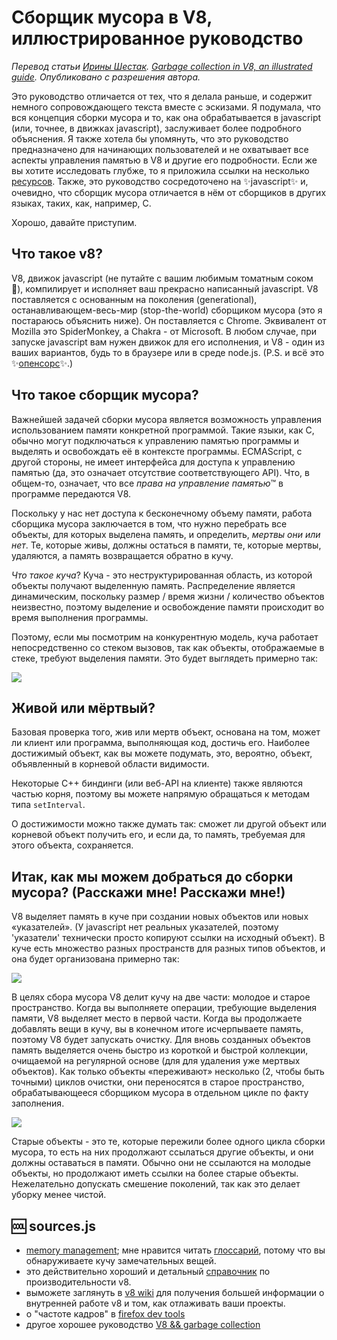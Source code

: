 # Сборщик мусора в V8, иллюстрированное руководство
*Перевод статьи [Ирины Шестак](https://medium.com/@_lrlna). [Garbage collection in V8, an illustrated guide](https://medium.com/@_lrlna/garbage-collection-in-v8-an-illustrated-guide-d24a952ee3b8). Опубликовано с разрешения автора.*

Это руководство отличается от тех, что я делала раньше, и содержит немного сопровождающего текста вместе с эскизами. Я подумала, что вся концепция сборки мусора и то, как она обрабатывается в javascript (или, точнее, в движках javascript), заслуживает более подробного объяснения. Я также хотела бы упомянуть, что это руководство предназначено для начинающих пользователей и не охватывает все аспекты управления памятью в V8 и другие его подробности. Если же вы хотите исследовать глубже, то я приложила ссылки на несколько [ресурсов](#-sourcesjs). Также, это руководство сосредоточено на ✨javascript✨ и, очевидно, что сборщик мусора отличается в нём от сборщиков в других языках, таких, как, например, C.

Хорошо, давайте приступим.

## Что такое v8?
V8, движок javascript (не путайте с вашим любимым томатным соком 🍹), компилирует и исполняет ваш прекрасно написанный javascript. V8 поставляется с основанным на поколения (generational), останавливающем-весь-мир (stop-the-world) сборщиком мусора (это я постараюсь объяснить ниже). Он поставляется с Chrome. Эквивалент от Mozilla это SpiderMonkey, а Chakra - от Microsoft. В любом случае, при запуске javascript вам нужен движок для его исполнения, и V8 - один из ваших вариантов, будь то в браузере или в среде node.js. (P.S. и всё это ✨[опенсорс](https://github.com/v8/v8)✨.)

## Что такое сборщик мусора?
Важнейшей задачей сборки мусора является возможность управления использованием памяти конкретной программой. Такие языки, как C, обычно могут подключаться к управлению памятью программы и выделять и освобождать её в контексте программы. ECMAScript, с другой стороны, не имеет интерфейса для доступа к управлению памятью (да, это означает отсутствие соответствующего API). Что, в общем-то, означает, что все *права на управление памятью*™ в программе передаются V8.

Поскольку у нас нет доступа к бесконечному объему памяти, работа сборщика мусора заключается в том, что нужно перебрать все объекты, для которых выделена память, и определить, *мертвы они или нет*. Те, которые живы, должны остаться в памяти, те, которые мертвы, удаляются, а память возвращается обратно в кучу.

*Что такое куча*? Куча - это неструктурированная область, из которой объекты получают выделенную память. Распределение является динамическим, поскольку размер / время жизни / количество объектов неизвестно, поэтому выделение и освобождение памяти происходит во время выполнения программы.

Поэтому, если мы посмотрим на конкурентную модель, куча работает непосредственно со стеком вызовов, так как объекты, отображаемые в стеке, требуют выделения памяти. Это будет выглядеть примерно так:

![](https://cdn-images-1.medium.com/max/800/1*kSaW2ZV1fpDsw9G-_snWSQ.jpeg)

## Живой или мёртвый?
Базовая проверка того, жив или мертв объект, основана на том, может ли клиент или программа, выполняющая код, достичь его. Наиболее достижимый объект, как вы можете подумать, это, вероятно, объект, объявленный в корневой области видимости.

Некоторые C++ биндинги (или веб-API на клиенте) также являются частью корня, поэтому вы можете напрямую обращаться к методам типа `setInterval`.

О достижимости можно также думать так: сможет ли другой объект или корневой объект получить его, и если да, то память, требуемая для этого объекта, сохраняется.

## Итак, как мы можем добраться до сборки мусора? (Расскажи мне! Расскажи мне!)
V8 выделяет память в куче при создании новых объектов или новых «указателей». (У javascript нет реальных указателей, поэтому 'указатели' технически просто копируют ссылки на исходный объект). В куче есть множество разных пространств для разных типов объектов, и она будет организована примерно так:

![](https://cdn-images-1.medium.com/max/800/1*IsYEVHKpi8WdvYA3FNaiKA.jpeg)

В целях сбора мусора V8 делит кучу на две части: молодое и старое пространство. Когда вы выполняете операции, требующие выделения памяти, V8 выделяет место в первой части. Когда вы продолжаете добавлять вещи в кучу, вы в конечном итоге исчерпываете память, поэтому V8 будет запускать очистку. Для вновь созданных объектов память выделяется очень быстро из короткой и быстрой коллекции, очищаемой на регулярной основе (для для удаления уже мертвых объектов). Как только объекты «переживают» несколько (2, чтобы быть точными) циклов очистки, они переносятся в старое пространство, обрабатывающееся сборщиком мусора в отдельном цикле по факту заполнения.

![](https://cdn-images-1.medium.com/max/800/1*RgDxqjirrzdNW4RLDPebKw.jpeg)

Старые объекты - это те, которые пережили более одного цикла сборки мусора, то есть на них продолжают ссылаться другие объекты, и они должны оставаться в памяти. Обычно они не ссылаются на молодые объекты, но продолжают иметь ссылки на более старые объекты. Нежелательно допускать смешение поколений, так как это делает уборку менее чистой.

## 🆒 sources.js
- [memory management](http://www.memorymanagement.org/); мне нравится читать [глоссарий](http://www.memorymanagement.org/glossary/), потому что вы обнаруживаете кучу замечательных вещей.
- это действительно хороший и детальный [справочник](https://github.com/thlorenz/v8-perf)
по производительности v8.
- выможете заглянуть в [v8 wiki](https://github.com/v8/v8/wiki) для получения большей информации о внутренней работе v8 и том, как отлаживать ваши проекты.
- о "частоте кадров" в [firefox dev tools](https://developer.mozilla.org/en-US/docs/Tools/Performance/Frame_rate)
- другое хорошее руководство [V8 && garbage collection](http://jayconrod.com/posts/55/a-tour-of-v8-garbage-collection)
